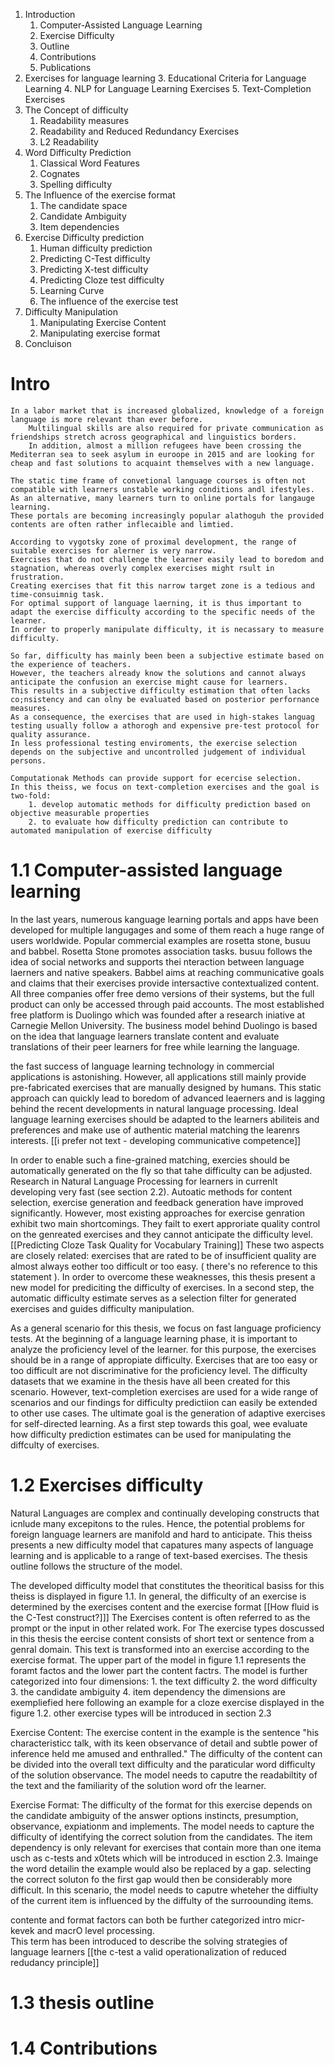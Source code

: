 

1. Introduction
	1. Computer-Assisted Language Learning
	2. Exercise Difficulty
	3. Outline
	4. Contributions
	5. Publications
2. Exercises for language learning
	3. Educational Criteria for Language Learning
	4. NLP for Language Learning Exercises
	5. Text-Completion Exercises
3. The Concept of difficulty 
	1. Readability measures
	2. Readability and Reduced Redundancy Exercises
	3. L2 Readability
4. Word Difficulty Prediction
	1. Classical Word Features
	2. Cognates
	3. Spelling difficulty
5. The Influence of the exercise format
	1. The candidate space
	2. Candidate Ambiguity 
	3. Item dependencies
6. Exercise Difficulty prediction
	1. Human difficulty prediction
	2. Predicting C-Test difficulty
	3. Predicting X-test difficulty
	4. Predicting Cloze test difficulty
	5. Learning Curve
	6. The influence of the exercise test
7. Difficulty Manipulation
	1. Manipulating Exercise Content
	2. Manipulating exercise format
8. Concluison



# Intro
	In a labor market that is increased globalized, knowledge of a foreign language is more relevant than ever before.
		Multilingual skills are also required for private communication as friendships stretch across geographical and linguistics borders.
		In addition, almost a million refugees have been crossing the Mediterran sea to seek asylum in euroope in 2015 and are looking for cheap and fast solutions to acquaint themselves with a new language.

	The static time frame of convetional language courses is often not compatible with learners unstable working conditions andl ifestyles.
	As an alternative, many learners turn to online portals for langauge learning.
	These portals are becoming increasingly popular alathoguh the provided contents are often rather inflecaible and limtied.
	
	According to vygotsky zone of proximal development, the range of suitable exercises for alerner is very narrow.
	Exercises that do not challenge the learner easily lead to boredom and stagnation, whereas overly complex exercises might rsult in frustration.
	Creating exercises that fit this narrow target zone is a tedious and time-consuimnig task.
	For optimal support of language laerning, it is thus important to adapt the exercise difficulty according to the specific needs of the learner.
	In order to properly manipulate difficulty, it is necassary to measure difficulty.

	So far, difficulty has mainly been been a subjective estimate based on the experience of teachers. 
	However, the teachers already know the solutions and cannot always anticipate the confusion an exercise might cause for learners.
	This results in a subjective difficulty estimation that often lacks co;nsistency and can olny be evaluated based on posterior perfornance measures.
	As a consequence, the exercises that are used in high-stakes languag testing usually follow a athorogh and expensive pre-test protocol for quality assurance. 
	In less professional testing enviroments, the exercise selection depends on the subjective and uncontrolled judgement of individual persons.

	Computationak Methods can provide support for ecercise selection.
	In this theiss, we focus on text-completion exercises and the goal is two-fold:
		1. develop automatic methods for difficulty prediction based on objective measurable properties
		2. to evaluate how difficulty prediction can contribute to automated manipulation of exercise difficulty


# 1.1 Computer-assisted language learning
In the last years, numerous kanguage learning portals and apps have been developed for multiple langugages and some of them reach  a huge range of users worldwide.
Popular commercial examples are rosetta stone, busuu and babbel. 
Rosetta Stone promotes association tasks. 
busuu follows the idea of social networks and supports thei nteraction between language laerners and native speakers.
Babbel aims at reaching communicative goals and claims that their exercises provide intersactive contextualized content.
All three companies offer free demo versions of their systems, but the full product can only be accessed through paid accounts.
The most established free platform is Duolingo which was founded after a research iniative at Carnegie Mellon University. 
The business model behind Duolingo is based on the idea that language learners translate content and evaluate translations of their peer learners for free while learning the language.

the fast success of language learning technology in commercial applications is astonishing.
However, all applications still mainly provide pre-fabricated exercises that are manually designed by humans. 
This static approach can quickly lead to boredom of advanced leaerners and is lagging behind the recent developments in natural language processing.
Ideal language learning  exercises should be adapted to the learners abiliteis and preferences and make use of authentic material matching the learenrs interests. [[i prefer not text - developing communicative competence]] 

In order to enable such a fine-grained matching, exercies should be automatically generated on the fly so that tahe difficulty can be adjusted.
Research in Natural Language Processing for learners in currenlt developing very fast (see section 2.2).
Autoatic methods for content selection, exercise generation and feedback generation have improved significantly.
However, most existing approaches for exercise genration exhibit two main shortcomings.
They failt to exert approriate quality control on the genreated exercises and they cannot anticipate the difficulty level. [[Predicting Cloze Task Quality for Vocabulary Training]]
These two aspects are closely related: exercises that are rated to be of insufficient quality are almost always eother too difficult or too easy. ( there's no reference to this statement ).
In order to overcome these weaknesses, this thesis present a new model for prediciting the difficulty of exercises. 
In a second step, the automatic difficulty estimate serves as a selection filter for generated exercises and guides difficulty manipulation.

As a general scenario for this thesis, we focus on fast language proficiency tests. 
At the beginning of a language learning phase, it is important to analyze the proficiency level of the learner.
for this purpose, the exercises should be in a range of appropiate difficulty.
Exercises that are too easy or too difficult are not discriminative for the proficiency level.
The difficulty datasets that we examine in the thesis have all been created  for this scenario.
However, text-completion exercises are used for a wide range of scenarios and our findings for difficulty predictiion can easily be extended to other use cases. 
The ultimate goal is the generation of adaptive exercises for self-directed learning.
As a first step towards this goal, wee evaluate how difficulty prediction estimates can be used for manipulating the diffculty of exercises.



# 1.2  Exercises difficulty

Natural Languages are complex and continually developing constructs that icnlude many excepitons to the rules. 
Hence, the potential problems for foreign language learners are manifold and hard to anticipate. 
This theiss presents a new difficulty model that capatures many aspects of language learning and is applicable to a range of text-based exercises. 
The thesis outline follows the structure of the model.

The developed difficulty model that constitutes the theoritical basiss for this theiss is displayed in figure 1.1.
In general, the difficulty of an exercise is determined by the exercises content and the exercise format [[How fluid is the C-Test construct?]]]
The Exercises content is often referred to as the prompt or the input in other related work.
For The exercise types doscussed in this thesis the eercise content consists of short text or sentence from a genral domain.
This text is transformed into an exercise according to the exercise format.
The upper part of the model in figure 1.1 represents the foramt factos and the lower part the content factrs.
The model is further categorized into four dimensions:
	1. the text difficulty 
	2. the word difficulty 
	3. the candidate ambiguity
	4. item dependency 
the dimensions are exempliefied here  following an example for a cloze exercise displayed in the figure 1.2. 
other exercise types will be introduced in section 2.3

Exercise Content:
	The exercise content in the example is the sentence "his characteristicc talk, with its keen observance of detail and subtle power of inference held me amused and enthralled."
	The difficulty of the content can be divided into the overall text difficulty and the paraticular word difficulty of the solution observance.
	The model needs to caputre the readabiltity of the text and the familiarity of the solution word ofr the learner.

Exercise Format: 
	The difficulty of the format for this exercise depends on the candidate ambiguity of the answer options instincts, presumption, observance, expiationm and implements.
	The model needs to capture the difficulty of identifying the correct solution from the candidates.
	The item dependency is only relevant for exercises that contain more than one itema usch as c-tests and x0tets which will be introduced in esction 2.3. 
	Imainge the word detailin the  example would also be replaced by a gap. 
	selecting the correct soluton fo the first gap would then be considerably more difficult.
	In this scenario, the model needs to caputre wheteher the diffiulty of the current item is influenced by the diffulty of the surroounding items.

contente and format factors can both be further categorized intro micr-kevek and macrO level processing.\
	This term has been introduced to describe the solving strategies  of language learners [[the c-test a valid operationalization of reduced redudancy principle]]


# 1.3 thesis outline
# 1.4 Contributions
	